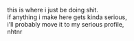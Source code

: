 this is where i just be doing shit.   
if anything i make here gets kinda serious,    
i'll probably move it to my serious profile,   
nhtnr   
